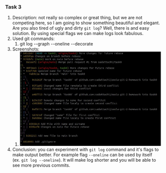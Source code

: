 ### Task 3

1. Description: not really so complex or great thing, but we are not competing here, so I am going to show something beautiful and elegant. Are you also tired of ugly and dirty `git log`? Well, there is and easy solution. By using special flags we can make logs look fabulous.
2. Used git commands:
    1. git log --graph --oneline --decorate
3. Screenshots:
    1. ![Graph in terminal](./Screenshots/task3-beauty.jpg)
4. Conclusion: you can experiment with `git log` command and it's flags to make output better. For example flag `--oneline` can be used by itself (ex. `git log --oneline`). It will make log shorter and you will be able to see more previous commits.